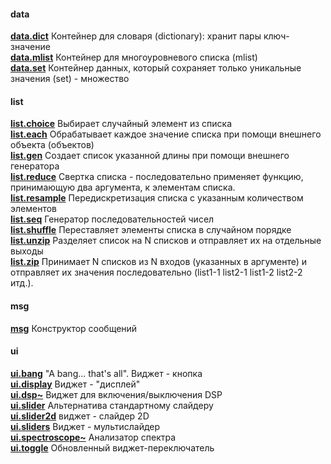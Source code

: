 #### data<br>
[**data.dict**](data.dict.md)	Контейнер для словаря (dictionary): хранит пары ключ-значение<br>
[**data.mlist**](data.mlist.md)	Контейнер для многоуровневого списка (mlist)<br>
[**data.set**](data.set.md)	Контейнер данных, который сохраняет только уникальные значения (set) - множество<br>
#### list<br>
[**list.choice**](list.choice.md)	Выбирает случайный элемент из списка<br>
[**list.each**](list.each.md)	Обрабатывает каждое значение списка при помощи внешнего объекта (объектов)<br>
[**list.gen**](list.gen.md)	Создает список указанной длины при помощи внешнего генератора<br>
[**list.reduce**](list.reduce.md)	Свертка списка - последовательно применяет функцию, принимающую два аргумента, к элементам списка.<br>
[**list.resample**](list.resample.md)	Передискретизация списка с указанным количеством элементов<br>
[**list.seq**](list.seq.md)	Генератор последовательностей чисел<br>
[**list.shuffle**](list.shuffle.md)	Переставляет элементы списка в случайном порядке<br>
[**list.unzip**](list.unzip.md)	Разделяет список на N списков и отправляет их на отдельные выходы<br>
[**list.zip**](list.zip.md)	Принимает N списков из N входов (указанных в аргументе) и отправляет их значения последовательно (list1-1 list2-1 list1-2 list2-2 итд.).<br>
#### msg<br>
[**msg**](msg.md)	Конструктор сообщений<br>
#### ui<br>
[**ui.bang**](ui.bang.md)	"A bang... that's all". Виджет - кнопка<br>
[**ui.display**](ui.display.md)	Виджет - "дисплей"<br>
[**ui.dsp~**](ui.dsp~.md)	Виджет для включения/выключения DSP<br>
[**ui.slider**](ui.slider.md)	Альтернатива стандартному слайдеру<br>
[**ui.slider2d**](ui.slider2d.md)	виджет - слайдер 2D<br>
[**ui.sliders**](ui.sliders.md)	Виджет - мультислайдер<br>
[**ui.spectroscope~**](ui.spectroscope~.md)	Анализатор спектра<br>
[**ui.toggle**](ui.toggle.md)	Обновленный виджет-переключатель<br>
